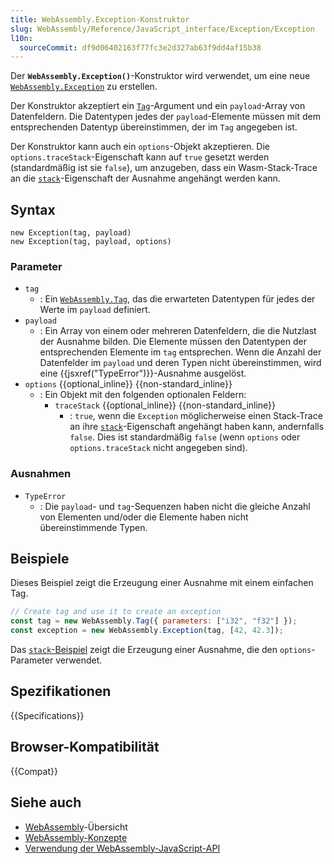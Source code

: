 ```yaml
---
title: WebAssembly.Exception-Konstruktor
slug: WebAssembly/Reference/JavaScript_interface/Exception/Exception
l10n:
  sourceCommit: df9d06402163f77fc3e2d327ab63f9dd4af15b38
---
```


Der **`WebAssembly.Exception()`**-Konstruktor wird verwendet, um eine neue [`WebAssembly.Exception`](/de/docs/WebAssembly/Reference/JavaScript_interface/Exception) zu erstellen.

Der Konstruktor akzeptiert ein [`Tag`](/de/docs/WebAssembly/Reference/JavaScript_interface/Exception)-Argument und ein `payload`-Array von Datenfeldern. Die Datentypen jedes der `payload`-Elemente müssen mit dem entsprechenden Datentyp übereinstimmen, der im `Tag` angegeben ist.

Der Konstruktor kann auch ein `options`-Objekt akzeptieren. Die `options.traceStack`-Eigenschaft kann auf `true` gesetzt werden (standardmäßig ist sie `false`), um anzugeben, dass ein Wasm-Stack-Trace an die [`stack`](/de/docs/WebAssembly/Reference/JavaScript_interface/Exception/stack)-Eigenschaft der Ausnahme angehängt werden kann.

## Syntax

```js-nolint
new Exception(tag, payload)
new Exception(tag, payload, options)
```

### Parameter

- `tag`
  - : Ein [`WebAssembly.Tag`](/de/docs/WebAssembly/Reference/JavaScript_interface/Tag), das die erwarteten Datentypen für jedes der Werte im `payload` definiert.
- `payload`
  - : Ein Array von einem oder mehreren Datenfeldern, die die Nutzlast der Ausnahme bilden. Die Elemente müssen den Datentypen der entsprechenden Elemente im `tag` entsprechen. Wenn die Anzahl der Datenfelder im `payload` und deren Typen nicht übereinstimmen, wird eine {{jsxref("TypeError")}}-Ausnahme ausgelöst.
- `options` {{optional_inline}} {{non-standard_inline}}
  - : Ein Objekt mit den folgenden optionalen Feldern:
    - `traceStack` {{optional_inline}} {{non-standard_inline}}
      - : `true`, wenn die `Exception` möglicherweise einen Stack-Trace an ihre [`stack`](/de/docs/WebAssembly/Reference/JavaScript_interface/Exception/stack)-Eigenschaft angehängt haben kann, andernfalls `false`. Dies ist standardmäßig `false` (wenn `options` oder `options.traceStack` nicht angegeben sind).

### Ausnahmen

- `TypeError`
  - : Die `payload`- und `tag`-Sequenzen haben nicht die gleiche Anzahl von Elementen und/oder die Elemente haben nicht übereinstimmende Typen.

## Beispiele

Dieses Beispiel zeigt die Erzeugung einer Ausnahme mit einem einfachen Tag.

```js
// Create tag and use it to create an exception
const tag = new WebAssembly.Tag({ parameters: ["i32", "f32"] });
const exception = new WebAssembly.Exception(tag, [42, 42.3]);
```

Das [`stack`-Beispiel](/de/docs/WebAssembly/Reference/JavaScript_interface/Exception/stack#examples) zeigt die Erzeugung einer Ausnahme, die den `options`-Parameter verwendet.

## Spezifikationen

{{Specifications}}

## Browser-Kompatibilität

{{Compat}}

## Siehe auch

- [WebAssembly](/de/docs/WebAssembly)-Übersicht
- [WebAssembly-Konzepte](/de/docs/WebAssembly/Guides/Concepts)
- [Verwendung der WebAssembly-JavaScript-API](/de/docs/WebAssembly/Guides/Using_the_JavaScript_API)
